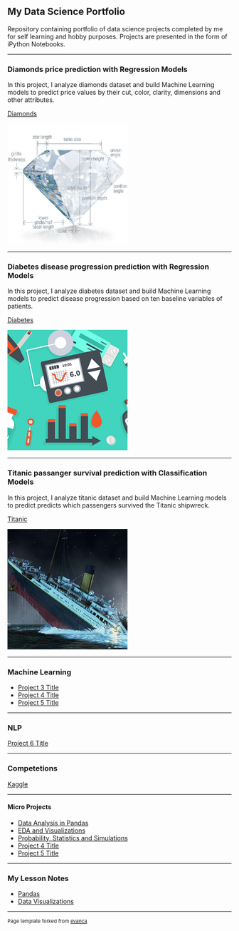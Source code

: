## My Data Science Portfolio



Repository containing portfolio of data science projects completed by me for self learning and hobby purposes. Projects are presented in the form of iPython Notebooks.

---

### Diamonds price prediction with Regression Models

In this project, I analyze diamonds dataset and build Machine Learning models to predict price values by their cut, color, clarity, dimensions and other attributes.

[Diamonds](/diamonds.ipynb)

<img src="images/diamonds.png?raw=true"/>


---

### Diabetes disease progression prediction with Regression Models

In this project, I analyze diabetes dataset and build Machine Learning models to predict disease progression based on ten baseline variables of patients.

[Diabetes](/diabetes.ipynb)

<img src="images/diabetes.png?raw=true"/>

---

### Titanic passanger survival prediction with Classification Models

In this project, I analyze titanic dataset and build Machine Learning models to predict predicts which passengers survived the Titanic shipwreck.

[Titanic](/titanic.ipynb)

<img src="images/titanic.png?raw=true"/>

---

### Machine Learning 

- [Project 3 Title](http://example.com/)
- [Project 4 Title](http://example.com/)
- [Project 5 Title](http://example.com/)

---

### NLP 

[Project 6 Title](http://example.com/)

---

### Competetions 

[Kaggle](https://github.com/zoisan/zoisan.github.io/blob/master/titanic.ipynb)


---

#### Micro Projects

- [Data Analysis in Pandas](http://example.com/)
- [EDA and Visualizations](http://example.com/)
- [Probability, Statistics and Simulations](http://example.com/)
- [Project 4 Title](http://example.com/)
- [Project 5 Title](http://example.com/)

---
### My Lesson Notes

- [Pandas](/pdf/Pandas.pdf)
- [Data Visualizations](/pdf/Data_Visualizations.pdf)



---
<p style="font-size:11px">Page template forked from <a href="https://github.com/evanca/quick-portfolio">evanca</a></p>
<!-- Remove above link if you don't want to attibute -->
